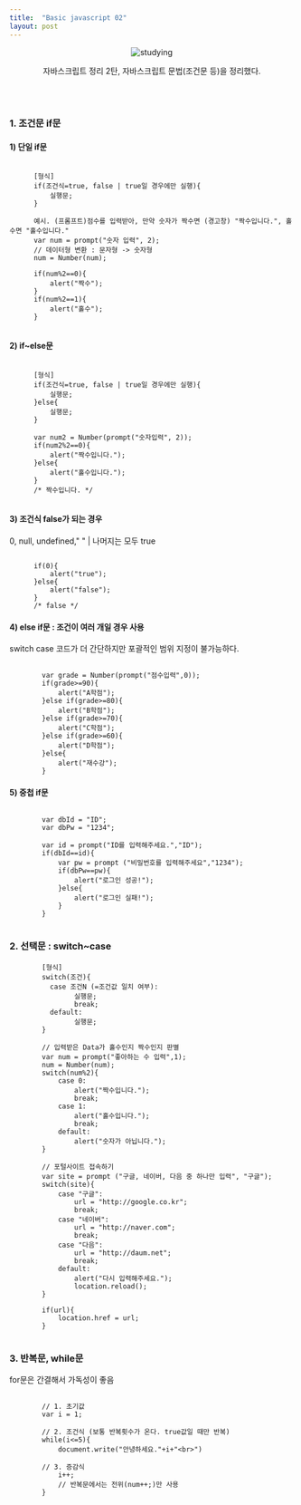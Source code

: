 ```yaml
---
title:  "Basic javascript 02"
layout: post
---
```


<div align="center">
<img src ="https://images.unsplash.com/photo-1456513080510-7bf3a84b82f8?ixlib=rb-1.2.1&ixid=MnwxMjA3fDB8MHxwaG90by1wYWdlfHx8fGVufDB8fHx8&auto=format&fit=crop&w=773&q=80" alt="studying">
<p> 자바스크립트 정리 2탄, 자바스크립트 문법(조건문 등)을 정리했다. </p>
</div>

<br>
<br>


### 1. 조건문 if문
#### 1) 단일 if문


````

      [형식]
      if(조건식=true, false | true일 경우에만 실행){
          실행문;
      }
      
      예시. (프롬프트)점수를 입력받아, 만약 숫자가 짝수면 (경고창) "짝수입니다.", 홀수면 "홀수입니다."
      var num = prompt("숫자 입력", 2);
      // 데이터형 변환 : 문자형 -> 숫자형
      num = Number(num);
      
      if(num%2==0){
          alert("짝수");
      }
      if(num%2==1){
          alert("홀수");
      }
      
````

#### 2) if~else문
    
````

      [형식]
      if(조건식=true, false | true일 경우에만 실행){
          실행문;
      }else{
          실행문;
      }
      
      var num2 = Number(prompt("숫자입력", 2));
      if(num2%2==0){
          alert("짝수입니다.");
      }else{
          alert("홀수입니다.");
      }
      /* 짝수입니다. */
      
````

#### 3) 조건식 false가 되는 경우
0, null, undefined,"  " | 나머지는 모두 true 
      
````

      if(0){
          alert("true");
      }else{
          alert("false");
      }
      /* false */

````

#### 4) else if문 : 조건이 여러 개일 경우 사용 
switch case 코드가 더 간단하지만 포괄적인 범위 지정이 불가능하다. 
````

        var grade = Number(prompt("점수입력",0));
        if(grade>=90){
            alert("A학점");
        }else if(grade>=80){
            alert("B학점");
        }else if(grade>=70){
            alert("C학점");
        }else if(grade>=60){
            alert("D학점");
        }else{
            alert("재수강");
        }

````

#### 5) 중첩 if문

````

        var dbId = "ID";
        var dbPw = "1234";

        var id = prompt("ID를 입력해주세요.","ID");
        if(dbId==id){
            var pw = prompt ("비밀번호를 입력해주세요","1234");
            if(dbPw==pw){
                alert("로그인 성공!");
            }else{
                alert("로그인 실패!");
            }
        }
        
````


### 2. 선택문 : switch~case
````
        [형식]
        switch(조건){
          case 조건N (=조건값 일치 여부):
                실행문;
                break;
          default:
                실행문;
        }

        // 입력받은 Data가 홀수인지 짝수인지 판별
        var num = prompt("좋아하는 수 입력",1);
        num = Number(num);
        switch(num%2){
            case 0:
                alert("짝수입니다.");
                break;
            case 1:
                alert("홀수입니다.");
                break;
            default:
                alert("숫자가 아닙니다.");
        }

        // 포털사이트 접속하기
        var site = prompt ("구글, 네이버, 다음 중 하나만 입력", "구글");
        switch(site){
            case "구글":
                url = "http://google.co.kr";
                break;
            case "네이버":
                url = "http://naver.com";
                break;
            case "다음":
                url = "http://daum.net";
                break;
            default:
                alert("다시 입력해주세요.");
                location.reload();
        }
     
        if(url){
            location.href = url;
        }
        
````


### 3. 반복문, while문
for문은 간결해서 가독성이 좋음

````

        // 1. 초기값
        var i = 1;
        
        // 2. 조건식 (보통 반복횟수가 온다. true값일 때만 반복)
        while(i<=5){
            document.write("안녕하세요."+i+"<br>")
            
        // 3. 증감식
            i++;
            // 반복문에서는 전위(num++;)만 사용
        }
        
````
